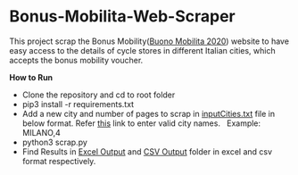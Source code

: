 # Bonus-Mobilita-Web-Scraper
This project scrap the Bonus Mobility([Buono Mobilita 2020](https://www.buonomobilita.it/mobilita2020/#/doveUsareBuoni)) website to have easy access to the details of cycle stores in different Italian cities, which accepts the bonus mobility voucher.

**How to Run** 
- Clone the repository and cd to root folder
- pip3 install -r requirements.txt
- Add a new city and number of pages to scrap in [inputCities.txt](https://github.com/robinch93/Bonus-Mobilita-Web-Scraper/blob/master/inputCities.txt) file in below format. Refer [this](https://en.wikipedia.org/wiki/List_of_cities_in_Italy) link to enter valid city names. &nbsp;
  Example: MILANO,4 
- python3 scrap.py
- Find Results in [Excel Output](https://github.com/robinch93/Bonus-Mobilita-Web-Scraper/tree/master/ExcelOutput) and [CSV Output](https://github.com/robinch93/Bonus-Mobilita-Web-Scraper/tree/master/CSVOutput) folder in excel and csv format respectively.
